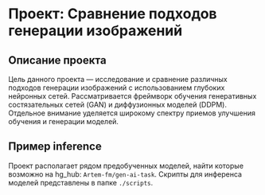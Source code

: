 # Проект: Сравнение подходов генерации изображений

## Описание проекта

Цель данного проекта — исследование и сравнение различных подходов генерации изображений с использованием глубоких нейронных сетей. Рассматривается фреймворк обучения генеративных состязательных сетей (GAN) и диффузионных моделей (DDPM). Отдельное внимание уделяется широкому спектру приемов улучшения обучения и генерации моделей. 

## Пример inference

Проект располагает рядом предобученных моделей, найти которые возможно на hg_hub: `Artem-fm/gen-ai-task`. Скрипты для инференса моделей представлены в папке `./scripts`.